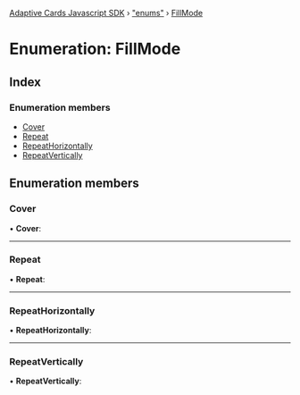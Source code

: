 [Adaptive Cards Javascript SDK](../README.md) › ["enums"](../modules/_enums_.md) › [FillMode](_enums_.fillmode.md)

# Enumeration: FillMode

## Index

### Enumeration members

* [Cover](_enums_.fillmode.md#cover)
* [Repeat](_enums_.fillmode.md#repeat)
* [RepeatHorizontally](_enums_.fillmode.md#repeathorizontally)
* [RepeatVertically](_enums_.fillmode.md#repeatvertically)

## Enumeration members

###  Cover

• **Cover**:

___

###  Repeat

• **Repeat**:

___

###  RepeatHorizontally

• **RepeatHorizontally**:

___

###  RepeatVertically

• **RepeatVertically**:
